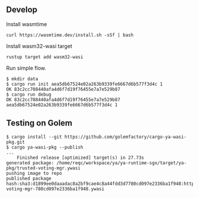 
## Develop

Install wasmtime

```
curl https://wasmtime.dev/install.sh -sSf | bash
```

Install wasm32-wasi target

```
rustup target add wasm32-wasi
```

Run simple flow.

```
$ mkdir data
$ cargo run init aea5db67524e02a263b9339fe6667d6b577f3d4c 1
OK 83c2cc708440afa4d6f7d19f76455e7a7e529b87
$ cargo run debug
OK 83c2cc708440afa4d6f7d19f76455e7a7e529b87 aea5db67524e02a263b9339fe6667d6b577f3d4c 1
```

## Testing on Golem


```
$ cargo install --git https://github.com/golemfactory/cargo-ya-wasi-pkg.git
$ cargo ya-wasi-pkg --publish
...
    Finished release [optimized] target(s) in 27.73s
generated package: /home/reqc/workspace/ya/ya-runtime-sgx/target/ya-pkg/trusted-voting-mgr.ywasi
pushing image to repo
published package hash:sha3:d1899ee0daaadac8a2bf9cae4c8a44fdd3d7780cd097e2336ba1f948:http://yacn.dev.golem.network.:8000/trusted-voting-mgr-780cd097e2336ba1f948.ywasi

```

